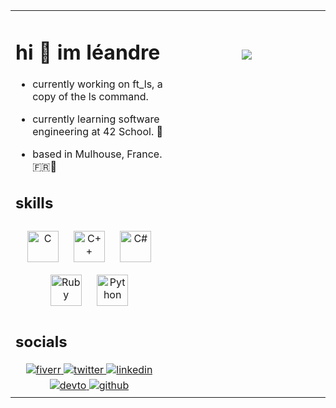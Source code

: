 <table><tr><td valign="top" width="50%">

# hi 🤗 im léandre  
  

- currently working on ft_ls, a copy of the ls command.
  

- currently learning software engineering at 42 School. 🧠  
  

- based in Mulhouse, France. 🇫🇷🥨  
  

## skills  
  

<div align="center">  
<img style="margin: 10px" src="https://profilinator.rishav.dev/skills-assets/c-original.svg" alt="C" height="50" />  
<img style="margin: 10px" src="https://profilinator.rishav.dev/skills-assets/cplusplus-original.svg" alt="C++" height="50" />  
<img style="margin: 10px" src="https://profilinator.rishav.dev/skills-assets/csharp-original.svg" alt="C#" height="50" />  
<img style="margin: 10px" src="https://profilinator.rishav.dev/skills-assets/ruby-original-wordmark.svg" alt="Ruby" height="50" />  
<img style="margin: 10px" src="https://profilinator.rishav.dev/skills-assets/python-original.svg" alt="Python" height="50" />  
</div>  

## socials  
  

<div align="center">
<a href="https://www.fiverr.com/mblcoding" target="_blank">
  <img src=https://img.shields.io/badge/fiverr-1DBF73?style=for-the-badge&logo=fiverr&logoColor=white alt=fiverr style="margin-bottom: 5px;" />
</a>
<a href="https://twitter.com/erndael" target="_blank">
<img src=https://img.shields.io/badge/twitter-%2300acee.svg?&style=for-the-badge&logo=twitter&logoColor=white alt=twitter style="margin-bottom: 5px;" />
</a>
<a href="https://linkedin.com/in/léandre-blanchegeley-618152224" target="_blank">
<img src=https://img.shields.io/badge/linkedin-%231E77B5.svg?&style=for-the-badge&logo=linkedin&logoColor=white alt=linkedin style="margin-bottom: 5px;" />
</a>
<a href="https://dev.to/erndael" target="_blank">
<img src=https://img.shields.io/badge/dev.to-%2308090A.svg?&style=for-the-badge&logo=dev.to&logoColor=white alt=devto style="margin-bottom: 5px;" />
</a>
<a href="https://github.com/SanGoruden" target="_blank">
<img src=https://img.shields.io/badge/github-%2324292e.svg?&style=for-the-badge&logo=github&logoColor=white alt=github style="margin-bottom: 5px;" />
</a>  
</div>  


</td><td valign="top" width="50%">

  
  
<br />
<br />
<br />
<div align="center">
<img src="https://cdnb.artstation.com/p/assets/images/images/009/280/029/original/bryn-felton-pitt-bryn-computer-01.gif?1518092273" align="center" valign="bottom"/>
</div>  


</td></tr></table>
<br />
